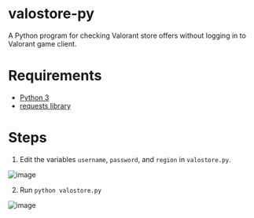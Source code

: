 # valostore-py
A Python program for checking Valorant store offers without logging in to Valorant game client.

# Requirements
- [Python 3](https://www.python.org/downloads/)
- [requests library](https://docs.python-requests.org/en/latest/user/install/)

# Steps
1. Edit the variables `username`, `password`, and `region` in `valostore.py`.

![image](https://user-images.githubusercontent.com/10370937/163495418-0ac01248-e656-411a-9842-548af43e0004.png)

2. Run `python valostore.py`

![image](https://user-images.githubusercontent.com/10370937/163495472-b6f7fd04-b880-40b3-a5cc-d84e613e9d5f.png)

